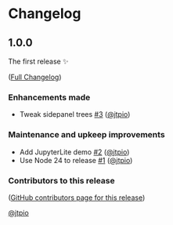 # Changelog

<!-- <START NEW CHANGELOG ENTRY> -->

## 1.0.0

The first release ✨

([Full Changelog](https://github.com/jtpio/jupyterlab-cursor-theme/compare/a741ed822ca6cc58e17551c8cbfc5acf54cd11e0...bb6c3a669b1dcfd041fce422318c7a74848c1b9c))

### Enhancements made

- Tweak sidepanel trees [#3](https://github.com/jtpio/jupyterlab-cursor-theme/pull/3) ([@jtpio](https://github.com/jtpio))

### Maintenance and upkeep improvements

- Add JupyterLite demo [#2](https://github.com/jtpio/jupyterlab-cursor-theme/pull/2) ([@jtpio](https://github.com/jtpio))
- Use Node 24 to release [#1](https://github.com/jtpio/jupyterlab-cursor-theme/pull/1) ([@jtpio](https://github.com/jtpio))

### Contributors to this release

([GitHub contributors page for this release](https://github.com/jtpio/jupyterlab-cursor-theme/graphs/contributors?from=2025-10-27&to=2025-10-27&type=c))

[@jtpio](https://github.com/search?q=repo%3Ajtpio%2Fjupyterlab-cursor-theme+involves%3Ajtpio+updated%3A2025-10-27..2025-10-27&type=Issues)

<!-- <END NEW CHANGELOG ENTRY> -->
